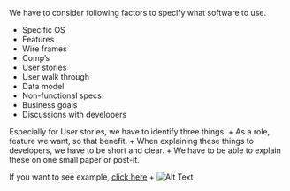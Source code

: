 We have to consider following factors to specify what software to use.
+ Specific OS
+ Features
+ Wire frames
+ Comp’s
+ User stories
+ User walk through
+ Data model
+ Non-functional specs
+ Business goals
+ Discussions with developers

Especially for User stories, we have to identify three things.
+
As a role, feature we want, so that benefit.
+
When explaining these things to developers, we have to be short and clear.
+
We have to be able to explain these on one small paper or post-it.

If you want to see example, [click here](http://www.capterra.com/connect)
+
![Alt Text](http://trondwingard.com/wp-content/uploads/2010/03/agilemanifesto.jpg)

